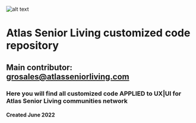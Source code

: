 ![alt text](https://atlasseniorliving.com/wp-content/uploads/2022/08/atlas-logo-horizontal.png)
# Atlas Senior Living customized code repository
## Main contributor: grosales@atlasseniorliving.com
### Here you will find all customized code APPLIED to UX|UI for Atlas Senior Living communities network
#### Created June 2022